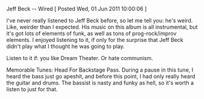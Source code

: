 Jeff Beck -- Wired
[ Posted Wed, 01 Jun 2011 10:00:06 ]

I've never really listened to Jeff Beck before, so let me tell you: he's weird. Like, weirder than I expected. His music on this album is all instrumental, but it's got lots of elements of funk, as well as tons of prog-rock/improv elements. I enjoyed listening to it, if only for the surprise that Jeff Beck didn't play what I thought he was going to play.

Listen to it if: you like Dream Theater. Or hate communism.

Memorable Tunes: Head For Backstage Pass. During a pause in this tune, I heard the bass just go apeshit, and before this point, I had only really heard the guitar and drums. The bassist is nasty and funky as hell, so it's worth a listen to just for that.
